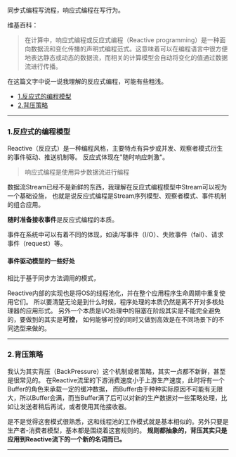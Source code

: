 <br>

同步式编程写流程，响应式编程在写行为。

维基百科：

> 在计算中，响应式编程或反应式编程（Reactive programming）是一种面向数据流和变化传播的声明式编程范式。这意味着可以在编程语言中很方便地表达静态或动态的数据流，而相关的计算模型会自动将变化的值通过数据流进行传播。

在这篇文字中说一说我理解的反应式编程，可能有些粗浅。

- [1.反应式的编程模型]()
- [2.背压策略]()

---

### 1.反应式的编程模型

Reactive（反应式）是一种编程风格，主要特点有异步或并发、观察者模式衍生的事件驱动、推送机制等。
反应式体现在"随时响应刺激"。

> 响应式编程是使用异步数据流进行编程

数据流Stream已经不是新鲜的东西，我理解在反应式编程模型中Stream可以视为一个基础设施，
也就是说反应式编程是Stream序列模型、观察者模式、事件机制的组合应用。

**随时准备接收事件**是反应式编程的本质。

事件在系统中可以有着不同的体现，如读/写事件（I/O）、失败事件（fail）、请求事件（request）等。

#### 事件驱动模型的一些好处

相比于基于同步方法调用的模式，



Reactive内部的实现也是将OS的线程池化，并在整个应用程序生命周期中重复使用它们。
所以要清楚无论是到什么时候，程序处理的本质仍然是离不开对多核处理器的应用形式。
另外一个本质是I/O处理中的阻塞在阶段其实是不能完全避免的，要做到的其实是**可控，**
如何能够可控的同时又做到高效是在不同场景下的不同选型来做的。

---

### 2.背压策略

我认为其实背压（BackPressure）这个机制或者策略，其实一点都不新鲜，甚至是很常见的。
在Reactive流里的下游消费速度小于上游生产速度，此时将有一个Buffer的角色来承载一定的缓冲数据，
而Buffer由于种种实际原因不可能有无限大，所以Buffer会满，而当Buffer满了后可以对新的生产数据对一些策略处理，比如让发送者稍后再试，或者使用其他接收器。

是不是觉得这套模式很熟悉，这和线程池的工作模式就是基本相似的。另外只要是生产者-消费者模型，基本都是围绕着这套规则的。
**规则都抽象的，背压其实只是应用到Reactive流下的一个新的名词而已。**


---


<br>



